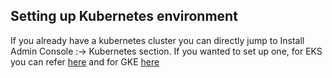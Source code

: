 
## Setting up Kubernetes environment

If you already have a kubernetes cluster you can directly jump to Install Admin Console :-> Kubernetes section.
If you wanted to set up one, for EKS you can refer [here](https://docs.aws.amazon.com/eks/latest/userguide/getting-started-eksctl.html) and for GKE [here](https://cloud.google.com/kubernetes-engine/docs/quickstart.)
 

